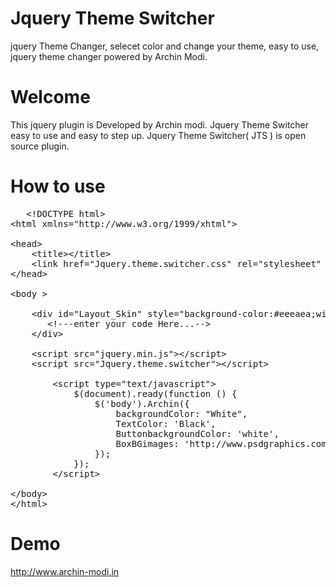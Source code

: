 # Jquery Theme Switcher
jquery Theme Changer, selecet color and change your theme, easy to use, jquery theme changer powered by Archin Modi.

# Welcome

This jquery plugin is Developed by Archin modi. Jquery Theme Switcher easy to use and easy to step up.
Jquery Theme Switcher( JTS ) is open source plugin. 

# How to use
<pre>
   &#60;!DOCTYPE html&#62;
&#60;html xmlns="http://www.w3.org/1999/xhtml"&#62;

&#60;head&#62;
    &#60;title&#62;&#60;/title&#62;
    &#60;link href="Jquery.theme.switcher.css" rel="stylesheet" /&#62;    
&#60;/head&#62;

&#60;body &#62;

    &#60;div id="Layout_Skin" style="background-color:#eeeaea;width:100%;height:800px;"&#62;
       &#60;!---enter your code Here...--&#62;
    &#60;/div&#62;
    
    &#60;script src="jquery.min.js"&#62;&#60;/script&#62;  
    &#60;script src="Jquery.theme.switcher"&#62;&#60;/script&#62; 
    
        &#60;script type="text/javascript"&#62;                      
            $(document).ready(function () {
                $('body').Archin({
                    backgroundColor: "White",
                    TextColor: 'Black',
                    ButtonbackgroundColor: 'white',
                    BoxBGimages: 'http://www.psdgraphics.com/file/light-brown-floral-pattern.jpg'
                });              
            });
        &#60;/script&#62;
        
&#60;/body&#62;
&#60;/html&#62;
</pre>

# Demo

http://www.archin-modi.in
